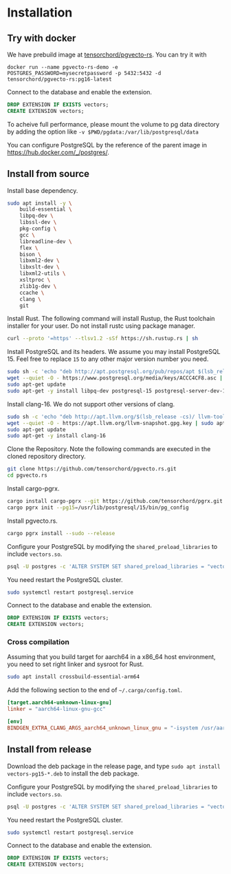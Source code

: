 # Installation

## Try with docker

We have prebuild image at [tensorchord/pgvecto-rs](https://hub.docker.com/r/tensorchord/pgvecto-rs). You can try it with

```
docker run --name pgvecto-rs-demo -e POSTGRES_PASSWORD=mysecretpassword -p 5432:5432 -d tensorchord/pgvecto-rs:pg16-latest
```

Connect to the database and enable the extension.

```sql
DROP EXTENSION IF EXISTS vectors;
CREATE EXTENSION vectors;
```

To acheive full performance, please mount the volume to pg data directory by adding the option like `-v $PWD/pgdata:/var/lib/postgresql/data`

You can configure PostgreSQL by the reference of the parent image in https://hub.docker.com/_/postgres/.

## Install from source

Install base dependency.

```sh
sudo apt install -y \
    build-essential \
    libpq-dev \
    libssl-dev \
    pkg-config \
    gcc \
    libreadline-dev \
    flex \
    bison \
    libxml2-dev \
    libxslt-dev \
    libxml2-utils \
    xsltproc \
    zlib1g-dev \
    ccache \
    clang \
    git
```

Install Rust. The following command will install Rustup, the Rust toolchain installer for your user. Do not install rustc using package manager.

```sh
curl --proto '=https' --tlsv1.2 -sSf https://sh.rustup.rs | sh
```

Install PostgreSQL and its headers. We assume you may install PostgreSQL 15. Feel free to replace `15` to any other major version number you need.

```sh
sudo sh -c 'echo "deb http://apt.postgresql.org/pub/repos/apt $(lsb_release -cs)-pgdg main" >> /etc/apt/sources.list.d/pgdg.list'
wget --quiet -O - https://www.postgresql.org/media/keys/ACCC4CF8.asc | sudo apt-key add -
sudo apt-get update
sudo apt-get -y install libpq-dev postgresql-15 postgresql-server-dev-15
```

Install clang-16. We do not support other versions of clang.

```sh
sudo sh -c 'echo "deb http://apt.llvm.org/$(lsb_release -cs)/ llvm-toolchain-$(lsb_release -cs)-16 main" >> /etc/apt/sources.list'
wget --quiet -O - https://apt.llvm.org/llvm-snapshot.gpg.key | sudo apt-key add -
sudo apt-get update
sudo apt-get -y install clang-16
```

Clone the Repository. Note the following commands are executed in the cloned repository directory.

```sh
git clone https://github.com/tensorchord/pgvecto.rs.git
cd pgvecto.rs
```

Install cargo-pgrx.

```sh
cargo install cargo-pgrx --git https://github.com/tensorchord/pgrx.git --rev $(cat Cargo.toml | grep "pgrx =" | awk -F'rev = "' '{print $2}' | cut -d'"' -f1)
cargo pgrx init --pg15=/usr/lib/postgresql/15/bin/pg_config
```

Install pgvecto.rs.

```sh
cargo pgrx install --sudo --release
```

Configure your PostgreSQL by modifying the `shared_preload_libraries` to include `vectors.so`.

```sh
psql -U postgres -c 'ALTER SYSTEM SET shared_preload_libraries = "vectors.so"'
```

You need restart the PostgreSQL cluster.

```sh
sudo systemctl restart postgresql.service
```

Connect to the database and enable the extension.

```sql
DROP EXTENSION IF EXISTS vectors;
CREATE EXTENSION vectors;
```

### Cross compilation

Assuming that you build target for aarch64 in a x86_64 host environment, you need to set right linker and sysroot for Rust.

```sh
sudo apt install crossbuild-essential-arm64
```

Add the following section to the end of `~/.cargo/config.toml`.

```toml
[target.aarch64-unknown-linux-gnu]
linker = "aarch64-linux-gnu-gcc"

[env]
BINDGEN_EXTRA_CLANG_ARGS_aarch64_unknown_linux_gnu = "-isystem /usr/aarch64-linux-gnu/include/ -ccc-gcc-name aarch64-linux-gnu-gcc"
```

## Install from release

Download the deb package in the release page, and type `sudo apt install vectors-pg15-*.deb` to install the deb package.

Configure your PostgreSQL by modifying the `shared_preload_libraries` to include `vectors.so`.

```sh
psql -U postgres -c 'ALTER SYSTEM SET shared_preload_libraries = "vectors.so"'
```

You need restart the PostgreSQL cluster.

```sh
sudo systemctl restart postgresql.service
```

Connect to the database and enable the extension.

```sql
DROP EXTENSION IF EXISTS vectors;
CREATE EXTENSION vectors;
```
